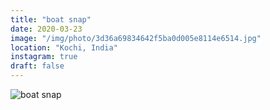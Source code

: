 ```yaml
---
title: "boat snap"
date: 2020-03-23
image: "/img/photo/3d36a69834642f5ba0d005e8114e6514.jpg"
location: "Kochi, India"
instagram: true
draft: false
---
```


![boat snap](/img/photo/3d36a69834642f5ba0d005e8114e6514.jpg)
